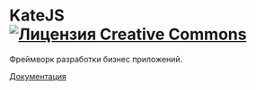 # KateJS <a rel="license" href="http://creativecommons.org/licenses/by/4.0/"><img alt="Лицензия Creative Commons" style="border-width:0" src="https://i.creativecommons.org/l/by/4.0/88x31.png" /></a>
Фреймворк разработки бизнес приложений.

[Документация](https://docs.katejs.ru)
